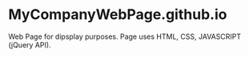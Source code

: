 # MyCompanyWebPage.github.io
Web Page for dipsplay purposes. Page uses HTML, CSS, JAVASCRIPT (jQuery API).
